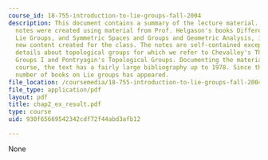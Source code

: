 ```yaml
---
course_id: 18-755-introduction-to-lie-groups-fall-2004
description: This document contains a summary of the lecture material. These lecture
  notes were created using material from Prof. Helgason's books Differential Geometry,
  Lie Groups, and Symmetric Spaces and Groups and Geometric Analysis, intermixed with
  new content created for the class. The notes are self-contained except for some
  details about topological groups for which we refer to Chevalley's Theory of Lie
  Groups I and Pontryagin's Topological Groups. Documenting the material from the
  course, the text has a fairly large bibliography up to 1978. Since then, a huge
  number of books on Lie groups has appeared.
file_location: /coursemedia/18-755-introduction-to-lie-groups-fall-2004/930f65669542342cdf72f44abd3afb12_chap2_ex_result.pdf
file_type: application/pdf
layout: pdf
title: chap2_ex_result.pdf
type: course
uid: 930f65669542342cdf72f44abd3afb12

---
```

None